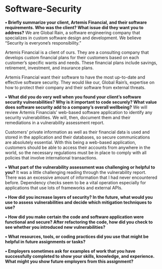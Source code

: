 # Software-Security


**•	Briefly summarize your client, Artemis Financial, and their software requirements. Who was the client? What issue did they want you to address?**
We are Global Rain, a software engineering company that specializes in custom software design and development. We believe “Security is everyone’s responsibility.” 

Artemis Financial is a client of ours. They are a consulting company that develops custom financial plans for their customers based on each customer’s specific wants and needs. These financial plans include savings, retirement, investment, and insurance plans.

Artemis Financial want their software to have the most up-to-date and effective software security. They would like our, Global Rain’s, expertise on how to protect their company and their software from external threats. 

**•	What did you do very well when you found your client’s software security vulnerabilities? Why is it important to code securely? What value does software security add to a company’s overall wellbeing?**
We will review Artemis Financials’ web-based software application to identify any security vulnerabilities. We will, then, document them and their remediations in a vulnerability assessment report. 

Customers’ private information as well as their financial data is used and stored in the application and their databases, so secure communications are absolutely essential. With this being a web-based application, customers should be able to access their accounts from anywhere in the world, so the necessary regulations must be in place to comply with all policies that involve international transactions. 

**•	What part of the vulnerability assessment was challenging or helpful to you?**
It was a little challenging reading through the vulnerability report. There was an excessive amount of information that I had never encountered before. Dependency checks seem to be a vital operation especially for applications that use lots of frameworks and external APIs.

**•	How did you increase layers of security? In the future, what would you use to assess vulnerabilities and decide which mitigation techniques to use?**


**•	How did you make certain the code and software application were functional and secure? After refactoring the code, how did you check to see whether you introduced new vulnerabilities?**


**•	What resources, tools, or coding practices did you use that might be helpful in future assignments or tasks?**


**•	Employers sometimes ask for examples of work that you have successfully completed to show your skills, knowledge, and experience. What might you show future employers from this assignment?**

